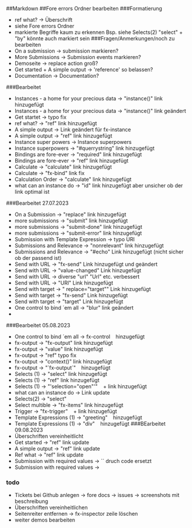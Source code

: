 ##Markdown
##Fore errors Ordner bearbeiten
###Formatierung
* ref what? -> Überschrift
* siehe Fore errors Ordner
* markierte Begriffe kaum zu erkennen Bsp. siehe Selects(2) "select" + "by" könnte auch markiert sein
###Fragen/Anmerkungen/noch zu bearbeiten
* On a submission -> submission markieren?
* More Submissions -> Submission events markieren?
* Demoseite -> replace action groß?
* Get started + A simple output -> 'reference' so belassen?
* Documentation -> Documentation?

###Bearbeitet
* Instances - a home for your precious data -> "instance()" link hinzugefügt
* Instances - a home for your precious data -> "instance()" link geändert
* Get startet -> typo fix
* ref what? -> "ref"  link hinzugefügt
* A simple output -> Link geändert für fx-instance
* A simple output -> "ref" link hinzugefügt
* Instance super powers -> Instance superpowers
* Instance superpowers -> "#querrystring" link hinzugefügt
* Bindings are fore-ever -> "required" link hinzugefügt
* Bindings are fore-ever -> "ref" link hinzugefügt
* Calculate -> "calculate" link hinzugefügt
* Calculate -> "fx-bind" link fix
* Calculation Order -> "calculate" link hinzugefügt
* what can an instance do -> "id" link hinzugefügt aber unsicher ob der link optimal ist

###Bearbeitet 27.07.2023
* On a Submission -> "replace" link hinzugefügt
* more submissions -> "submit" link hinzugefügt
* more submissions -> "submit-done" link hinzugefügt
* more submissions -> "submit-error" link hinzugefügt
* Submission with Template Expression -> typo URl
* Submissions and Relevance -> "nonrelevant" link hinzugefügt
* Submissions and Relevance -> "#echo" Link hinzugefügt (nicht sicher ob der passend ist)
* Send with URL -> "fx-send" Link hinzugefügt und geändert
* Send with URL -> "value-changed" Link hinzugefügt
* Send with URL -> diverse "url" "Url" etc. verbessert
* Send with URL -> "URl" Link hinzugefügt
* Send with target -> " replace="target"" Link hinzugefügt
* Send with target -> "fx-send" Link hinzugefügt
* Send with target -> "target" Link hinzugefügt
* One control to bind ´em all -> "blur" link geändert
* 

###Bearbeitet 05.08.2023
* One control to bind ´em all -> fx-control <code> </code> hinzugefügt
* fx-output -> "fx-output" link hinzugefügt
* fx-output -> "value" link hinzugefügt
* fx-output -> "ref" typo fix
* fx-output -> "context()" link hinzugefügt
* fx-output -> "´fx-output´" <code> </code> hinzugefügt
* Selects (1) -> "select" link hinzugefügt
* Selects (1) -> "ref" link hinzugefügt
* Selects (1) -> "'selection="open"'" <code> </code> + link hinzugefügt 
* what can an instance do -> Link update
* Selects(2) -> "select"
* Select multible -> "fx-items" link hinzugefügt
* Trigger -> "fx-trigger"  <code> </code> + link hinzugefügt
* Template Expressions (1) -> "greeting" <code> </code> hinzugefügt
* Template Expressions (1) -> "div" <code> </code> hinzugefügt
###BEarbeitet 09.08.2023
* Überschriften vereinheitlicht
* Get started -> "ref" link update
* A simple output -> "ref" link update
* Ref what -> "ref" link update
* Submission with required values -> `` druch code ersetzt
* Submission with required values ->
### todo
* Tickets bei Github anlegen -> fore docs -> issues -> screenshots mit beschreibung
* Überschriften vereinheitlichen
* Seitenreiter entfernen -> fx-inspector zeile löschen
* weiter demos bearbeiten
